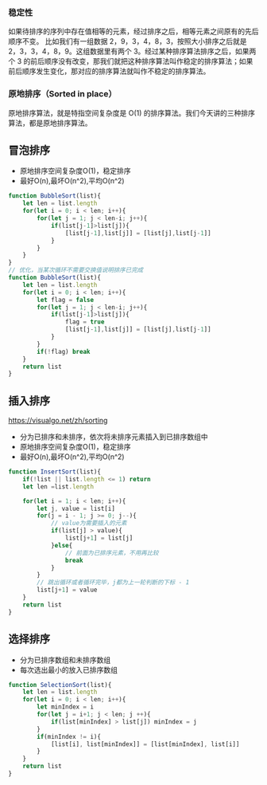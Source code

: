 ### 稳定性
如果待排序的序列中存在值相等的元素，经过排序之后，相等元素之间原有的先后顺序不变。
比如我们有一组数据 2，9，3，4，8，3，按照大小排序之后就是 2，3，3，4，8，9。这组数据里有两个 3。经过某种排序算法排序之后，如果两个 3 的前后顺序没有改变，那我们就把这种排序算法叫作稳定的排序算法；如果前后顺序发生变化，那对应的排序算法就叫作不稳定的排序算法。

### 原地排序（Sorted in place）
原地排序算法，就是特指空间复杂度是 O(1) 的排序算法。我们今天讲的三种排序算法，都是原地排序算法。

## 冒泡排序
* 原地排序空间复杂度O(1)，稳定排序
* 最好O(n),最坏O(n^2),平均O(n^2)
```javascript
function BubbleSort(list){
    let len = list.length
    for(let i = 0; i < len; i++){
        for(let j = 1; j < len-i; j++){
            if(list[j-1]>list[j]){
                [list[j-1],list[j]] = [list[j],list[j-1]]
            }
        }
    }
}
// 优化，当某次循环不需要交换值说明排序已完成
function BubbleSort(list){
    let len = list.length
    for(let i = 0; i < len; i++){
        let flag = false
        for(let j = 1; j < len-i; j++){
            if(list[j-1]>list[j]){
                flag = true
                [list[j-1],list[j]] = [list[j],list[j-1]]
            }
        }
        if(!flag) break
    }
    return list
}
```
## 插入排序
https://visualgo.net/zh/sorting
* 分为已排序和未排序，依次将未排序元素插入到已排序数组中
* 原地排序空间复杂度O(1)，稳定排序
* 最好O(n),最坏O(n^2),平均O(n^2)
```javascript
function InsertSort(list){
    if(!list || list.length <= 1) return
    let len =list.length

    for(let i = 1; i < len; i++){
        let j, value = list[i]
        for(j = i - 1; j >= 0; j--){
            // value为需要插入的元素
            if(list[j] > value){
                list[j+1] = list[j]
            }else{
                // 前面为已排序元素，不用再比较
                break
            }
        }
        // 跳出循环或者循环完毕，j都为上一轮判断的下标 - 1
        list[j+1] = value
    }
    return list
}
```
## 选择排序
* 分为已排序数组和未排序数组
* 每次选出最小的放入已排序数组
```javascript
function SelectionSort(list){
    let len = list.length
    for(let i = 0; i < len; i++){
        let minIndex = i
        for(let j = i+1; j < len; j ++){
            if(list[minIndex] > list[j]) minIndex = j
        }
        if(minIndex != i){
            [list[i], list[minIndex]] = [list[minIndex], list[i]]
        }
    }
    return list
}
```